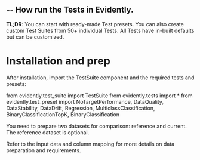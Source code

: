 --
How run the Tests in Evidently.
--

**TL;DR**: You can start with ready-made Test presets. You can also create custom Test Suites from 50+ individual Tests. All Tests have in-built defaults but can be customized.

# Installation and prep

After installation, import the TestSuite component and the required tests and presets:

from evidently.test_suite import TestSuite
from evidently.tests import *
from evidently.test_preset import NoTargetPerformance, DataQuality, DataStability, DataDrift, Regression, MulticlassClassification, BinaryClassificationTopK, BinaryClassification

You need to prepare two datasets for comparison: reference and current. The reference dataset is optional. 

Refer to the input data and column mapping for more details on data preparation and requirements.
